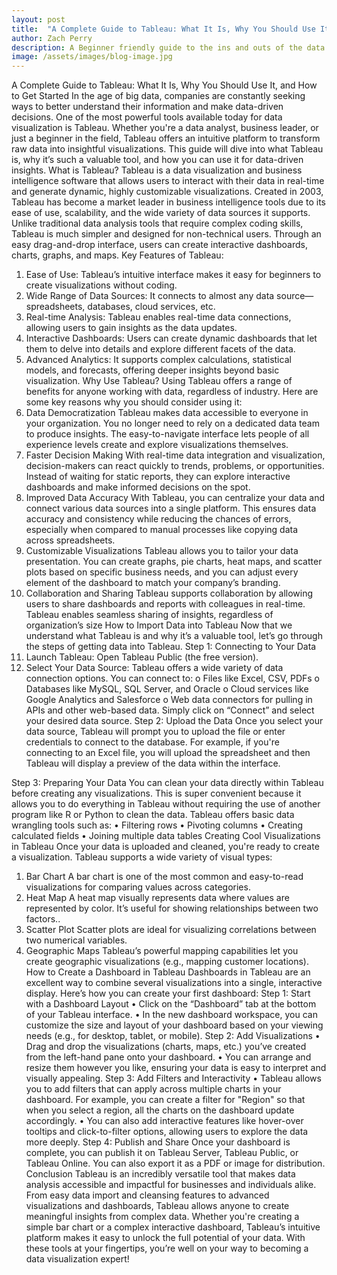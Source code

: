 ```yaml
---
layout: post
title:  "A Complete Guide to Tableau: What It Is, Why You Should Use It, and How to Get Started"
author: Zach Perry
description: A Beginner friendly guide to the ins and outs of the data visualization tool Tableau
image: /assets/images/blog-image.jpg
---
```


A Complete Guide to Tableau: What It Is, Why You Should Use It, and How to Get Started
In the age of big data, companies are constantly seeking ways to better understand their information and make data-driven decisions. One of the most powerful tools available today for data visualization is Tableau. Whether you're a data analyst, business leader, or just a beginner in the field, Tableau offers an intuitive platform to transform raw data into insightful visualizations. This guide will dive into what Tableau is, why it’s such a valuable tool, and how you can use it for data-driven insights.
What is Tableau?
Tableau is a data visualization and business intelligence software that allows users to interact with their data in real-time and generate dynamic, highly customizable visualizations. Created in 2003, Tableau has become a market leader in business intelligence tools due to its ease of use, scalability, and the wide variety of data sources it supports.
Unlike traditional data analysis tools that require complex coding skills, Tableau is much simpler and designed for non-technical users. Through an easy drag-and-drop interface, users can create interactive dashboards, charts, graphs, and maps.
Key Features of Tableau:
1.	Ease of Use: Tableau’s intuitive interface makes it easy for beginners to create visualizations without coding.
2.	Wide Range of Data Sources: It connects to almost any data source—spreadsheets, databases, cloud services, etc.
3.	Real-time Analysis: Tableau enables real-time data connections, allowing users to gain insights as the data updates.
4.	Interactive Dashboards: Users can create dynamic dashboards that let them to delve into details and explore different facets of the data.
5.	Advanced Analytics: It supports complex calculations, statistical models, and forecasts, offering deeper insights beyond basic visualization.
Why Use Tableau?
Using Tableau offers a range of benefits for anyone working with data, regardless of industry. Here are some key reasons why you should consider using it:
1. Data Democratization
Tableau makes data accessible to everyone in your organization. You no longer need to rely on a dedicated data team to produce insights. The easy-to-navigate interface lets people of all experience levels create and explore visualizations themselves.
2. Faster Decision Making
With real-time data integration and visualization, decision-makers can react quickly to trends, problems, or opportunities. Instead of waiting for static reports, they can explore interactive dashboards and make informed decisions on the spot.
3. Improved Data Accuracy
With Tableau, you can centralize your data and connect various data sources into a single platform. This ensures data accuracy and consistency while reducing the chances of errors, especially when compared to manual processes like copying data across spreadsheets.
4. Customizable Visualizations
Tableau allows you to tailor your data presentation. You can create graphs, pie charts, heat maps, and scatter plots based on specific business needs, and you can adjust every element of the dashboard to match your company’s branding.
5. Collaboration and Sharing
Tableau supports collaboration by allowing users to share dashboards and reports with colleagues in real-time. Tableau enables seamless sharing of insights, regardless of organization’s size
How to Import Data into Tableau
Now that we understand what Tableau is and why it’s a valuable tool, let’s go through the steps of getting data into Tableau.
Step 1: Connecting to Your Data
1.	Launch Tableau: Open Tableau Public (the free version).
2.	Select Your Data Source: Tableau offers a wide variety of data connection options. You can connect to:
  o	 Files like Excel, CSV, PDFs
  o	Databases like MySQL, SQL Server, and Oracle
  o	Cloud services like Google Analytics and Salesforce
  o	Web data connectors for pulling in APIs and other web-based data.
Simply click on “Connect” and select your desired data source.
Step 2: Upload the Data
Once you select your data source, Tableau will prompt you to upload the file or enter credentials to connect to the database. For example, if you're connecting to an Excel file, you will upload the spreadsheet and then Tableau will display a preview of the data within the interface.



Step 3: Preparing Your Data
You can clean your data directly within Tableau before creating any visualizations. This is super convenient because it allows you to do everything in Tableau without requiring the use of another program like R or Python to clean the data. Tableau offers basic data wrangling tools such as:
•	Filtering rows
•	Pivoting columns
•	Creating calculated fields
•	Joining multiple data tables
Creating Cool Visualizations in Tableau
Once your data is uploaded and cleaned, you're ready to create a visualization. Tableau supports a wide variety of visual types:
1. Bar Chart
A bar chart is one of the most common and easy-to-read visualizations for comparing values across categories.
2. Heat Map
A heat map visually represents data where values are represented by color. It’s useful for showing relationships between two factors..
3. Scatter Plot
Scatter plots are ideal for visualizing correlations between two numerical variables.
4. Geographic Maps
Tableau’s powerful mapping capabilities let you create geographic visualizations (e.g., mapping customer locations).
How to Create a Dashboard in Tableau
Dashboards in Tableau are an excellent way to combine several visualizations into a single, interactive display. Here’s how you can create your first dashboard:
Step 1: Start with a Dashboard Layout
•	Click on the “Dashboard” tab at the bottom of your Tableau interface.
•	In the new dashboard workspace, you can customize the size and layout of your dashboard based on your viewing needs (e.g., for desktop, tablet, or mobile).
Step 2: Add Visualizations
•	Drag and drop the visualizations (charts, maps, etc.) you’ve created from the left-hand pane onto your dashboard.
•	You can arrange and resize them however you like, ensuring your data is easy to interpret and visually appealing.
Step 3: Add Filters and Interactivity
•	Tableau allows you to add filters that can apply across multiple charts in your dashboard. For example, you can create a filter for "Region" so that when you select a region, all the charts on the dashboard update accordingly.
•	You can also add interactive features like hover-over tooltips and click-to-filter options, allowing users to explore the data more deeply.
Step 4: Publish and Share
Once your dashboard is complete, you can publish it on Tableau Server, Tableau Public, or Tableau Online. You can also export it as a PDF or image for distribution.
Conclusion
Tableau is an incredibly versatile tool that makes data analysis accessible and impactful for businesses and individuals alike. From easy data import and cleansing features to advanced visualizations and dashboards, Tableau allows anyone to create meaningful insights from complex data. Whether you're creating a simple bar chart or a complex interactive dashboard, Tableau’s intuitive platform makes it easy to unlock the full potential of your data. With these tools at your fingertips, you’re well on your way to becoming a data visualization expert!

